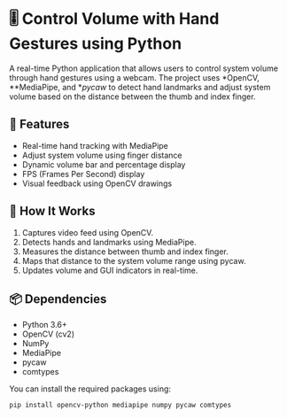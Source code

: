 # 🎚 Control Volume with Hand Gestures using Python

A real-time Python application that allows users to control system volume through hand gestures using a webcam. The project uses *OpenCV, **MediaPipe, and **pycaw* to detect hand landmarks and adjust system volume based on the distance between the thumb and index finger.

## 🚀 Features

- Real-time hand tracking with MediaPipe
- Adjust system volume using finger distance
- Dynamic volume bar and percentage display
- FPS (Frames Per Second) display
- Visual feedback using OpenCV drawings

## 🧠 How It Works

1. Captures video feed using OpenCV.
2. Detects hands and landmarks using MediaPipe.
3. Measures the distance between thumb and index finger.
4. Maps that distance to the system volume range using pycaw.
5. Updates volume and GUI indicators in real-time.

## 📦 Dependencies

- Python 3.6+
- OpenCV (cv2)
- NumPy
- MediaPipe
- pycaw
- comtypes

You can install the required packages using:

```bash
pip install opencv-python mediapipe numpy pycaw comtypes
